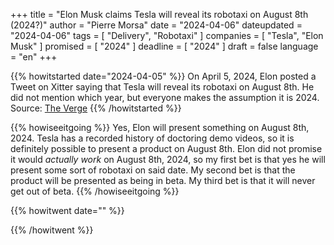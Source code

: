 +++
title     			= "Elon Musk claims Tesla will reveal its robotaxi on August 8th (2024?)"
author  		  = "Pierre Morsa"
date 		      = "2024-04-06"
dateupdated		= "2024-04-06"
tags			 		= [ "Delivery", "Robotaxi" ]
companies			= [ "Tesla", "Elon Musk" ]
promised			= [ "2024" ]
deadline				= [ "2024" ]
draft      		= false
language				= "en"
+++

{{% howitstarted date="2024-04-05" %}}
On April 5, 2024, Elon posted a Tweet on Xitter saying that Tesla will reveal its robotaxi on August 8th. He did not mention which year, but everyone makes the assumption it is 2024. Source: [The Verge](https://www.theverge.com/2024/4/5/24122384/tesla-robotaxi-reveal-date-elon-musk-august-8)
{{% /howitstarted %}}

<!--more-->

{{% howiseeitgoing %}}
Yes, Elon will present something on August 8th, 2024. Tesla has a recorded history of doctoring demo videos, so it is definitely possible to present a product on August 8th. Elon did not promise it would *actually work* on August 8th, 2024, so my first bet is that yes he will present some sort of robotaxi on said date. My second bet is that the product will be presented as being in beta. My third bet is that it will never get out of beta.
{{% /howiseeitgoing %}}

{{% howitwent date="" %}}

{{% /howitwent %}}
